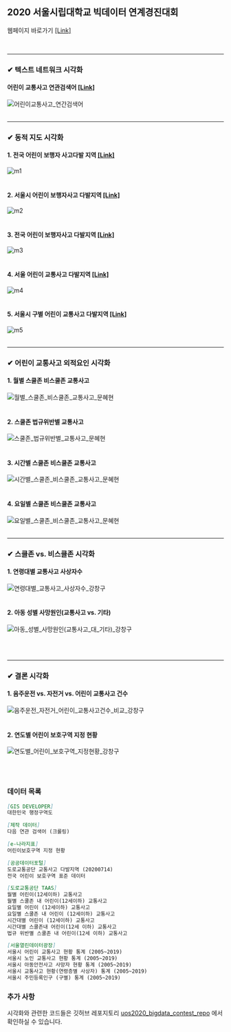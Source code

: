 ## 2020 서울시립대학교 빅데이터 연계경진대회
웹페이지 바로가기 [[Link]](https://yourmean.github.io/uos2020_bigdata_contest/)

<br>


---

### ✔ 텍스트 네트워크 시각화
#### 어린이 교통사고 연관검색어 [[Link]](https://angelfox4.github.io/Portfolio/network/)
![어린이교통사고_연간검색어](https://user-images.githubusercontent.com/55529646/100466444-46b05400-3114-11eb-949f-8319463a73fb.png)
<br><br>

---

### ✔ 동적 지도 시각화
#### 1. 전국 어린이 보행자 사고다발 지역 [[Link]](https://yourmean.github.io/map_11/)
![m1](https://user-images.githubusercontent.com/55529646/100493822-56648280-317e-11eb-92eb-d410629932e6.PNG)
<br><br>
#### 2. 서울시 어린이 보행자사고 다발지역 [[Link]](https://yourmean.github.io/map_2/) 
![m2](https://user-images.githubusercontent.com/55529646/100493823-5795af80-317e-11eb-9709-6b20bea8dde6.PNG)
<br><br>
#### 3. 전국 어린이 보행자사고 다발지역 [[Link]](https://yourmean.github.io/map_3/) 
![m3](https://user-images.githubusercontent.com/55529646/100493824-5795af80-317e-11eb-842b-c39565bdba90.PNG)
<br><br>
#### 4. 서울 어린이 교통사고 다발지역 [[Link]](https://yourmean.github.io/map_4/) 
![m4](https://user-images.githubusercontent.com/55529646/100493825-58c6dc80-317e-11eb-9f83-97eda8506de2.PNG)
<br><br>
#### 5. 서울시 구별 어린이 교통사고 다발지역 [[Link]](https://yourmean.github.io/map_5/) 
![m5](https://user-images.githubusercontent.com/55529646/100493826-58c6dc80-317e-11eb-8dcb-5bde9c67b341.PNG)
<br>
<br>

---
### ✔ 어린이 교통사고 외적요인 시각화
#### 1. 월별 스쿨존 비스쿨존 교통사고
![월별_스쿨존_비스쿨존_교통사고_문혜현](https://user-images.githubusercontent.com/55529646/100466450-47e18100-3114-11eb-9cd2-8da654499fca.PNG)
<br><br>
#### 2. 스쿨존 법규위반별 교통사고 
![스쿨존_법규위반별_교통사고_문혜현](https://user-images.githubusercontent.com/55529646/100466438-44e69080-3114-11eb-85b8-a1d056edf75b.PNG)
<br><br>
#### 3. 시간별 스쿨존 비스쿨존 교통사고
![시간별_스쿨존_비스쿨존_교통사고_문혜현](https://user-images.githubusercontent.com/55529646/100466441-4617bd80-3114-11eb-8908-a73695f1915f.PNG)
<br><br>
#### 4. 요일별 스쿨존 비스쿨존 교통사고
![요일별_스쿨존_비스쿨존_교통사고_문혜현](https://user-images.githubusercontent.com/55529646/100466449-47e18100-3114-11eb-84eb-c8984d8c7513.PNG)
<br>
<br>


---
### ✔ 스쿨존 vs. 비스쿨존 시각화
#### 1. 연령대별 교통사고 사상자수
![연령대별_교통사고_사상자수_강창구](https://user-images.githubusercontent.com/55529646/101240174-f303c300-3730-11eb-8ebb-64ec11c4c50a.png)
<br><br>
#### 2. 아동 성별 사망원인(교통사고 vs. 기타)
![아동_성별_사망원인(교통사고_대_기타)_강창구](https://user-images.githubusercontent.com/55529646/101240172-f1d29600-3730-11eb-8313-18600ceb891f.png)

<br><br>


---
### ✔ 결론 시각화
#### 1. 음주운전 vs. 자전거 vs. 어린이 교통사고 건수 
![음주운전_자전거_어린이_교통사고건수_비교_강창구](https://user-images.githubusercontent.com/55529646/101240175-f39c5980-3730-11eb-96cf-54420c3fc23b.png)
<br><br>
#### 2. 연도별 어린이 보호구역 지정 현황
![연도별_어린이_보호구역_지정현황_강창구](https://raw.githubusercontent.com/yourmean/uos2020_bigdata_contest/master/image/%EC%97%B0%EB%8F%84%EB%B3%84_%EC%96%B4%EB%A6%B0%EC%9D%B4_%EB%B3%B4%ED%98%B8%EA%B5%AC%EC%97%AD_%EC%A7%80%EC%A0%95%ED%98%84%ED%99%A9_%EA%B0%95%EC%B0%BD%EA%B5%AC.png?token=AMCQKTEV7VI566P6US3EAIS73CFF2)
<br><br>

<br>


### 데이터 목록
```markdown
[GIS DEVELOPER] 
대한민국 행정구역도

[제작 데이터] 
다음 연관 검색어 (크롤링)

[e-나라지표] 
어린이보호구역 지정 현황

[공공데이터포털]
도로교통공단 교통사고 다발지역 (20200714)
전국 어린이 보호구역 표준 데이터

[도로교통공단 TAAS]
월별 어린이(12세이하) 교통사고 
월별 스쿨존 내 어린이(12세이하) 교통사고 
요일별 어린이 (12세이하) 교통사고 
요일별 스쿨존 내 어린이 (12세이하) 교통사고 
시간대별 어린이 (12세이하) 교통사고 
시간대별 스쿨존내 어린이(12세 이하) 교통사고 
법규 위반별 스쿨존 내 어린이(12세 이하) 교통사고

[서울열린데이터광장] 
서울시 어린이 교통사고 현황 통계 (2005~2019)
서울시 노인 교통사고 현황 통계 (2005~2019) 
서울시 아동안전사고 사망자 현황 통계 (2005~2019) 
서울시 교통사고 현황(연령층별 사상자) 통계 (2005~2019) 
서울시 주민등록인구 (구별) 통계 (2005~2019)
```

### 추가 사항
시각화와 관련한 코드들은 깃허브 레포지토리 [uos2020_bigdata_contest_repo](https://github.com/yourmean/uos2020_bigdata_contest) 에서 확인하실 수 있습니다.

